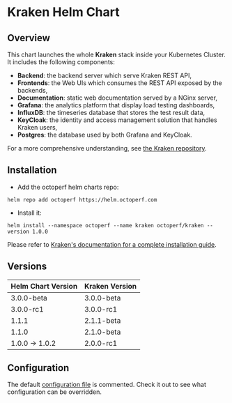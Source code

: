 # Kraken Helm Chart

## Overview

This chart launches the whole **Kraken** stack inside your Kubernetes Cluster. It includes the following components:

- **Backend**: the backend server which serve Kraken REST API,
- **Frontends**: the Web UIs which consumes the REST API exposed by the backends,
- **Documentation**: static web documentation served by a NGinx server,
- **Grafana**: the analytics platform that display load testing dashboards,
- **InfluxDB**: the timeseries database that stores the test result data,
- **KeyCloak**: the identity and access management solution that handles Kraken users,
- **Postgres**: the database used by both Grafana and KeyCloak.

For a more comprehensive understanding, see [the Kraken repository](https://github.com/OctoPerf/kraken#run-the-application-from-the-source-code).

## Installation

* Add the octoperf helm charts repo:

```
helm repo add octoperf https://helm.octoperf.com
```

* Install it:

```
helm install --namespace octoperf --name kraken octoperf/kraken --version 1.0.0
```

Please refer to [Kraken's documentation for a complete installation guide](http://kraken.octoperf.com/install/kubernetes/).

## Versions

| Helm Chart Version | Kraken Version |
| ------ | ------ |
| 3.0.0-beta | 3.0.0-beta |
| 3.0.0-rc1 | 3.0.0-rc1 |
| 1.1.1 | 2.1.1-beta |
| 1.1.0 | 2.1.0-beta |
| 1.0.0 -> 1.0.2 | 2.0.0-rc1 |

## Configuration

The default [configuration file](https://github.com/OctoPerf/helm-charts/blob/master/kraken/values.yaml) is commented. Check it out to see what configuration can be overridden.  


